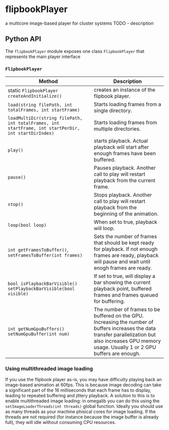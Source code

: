 # flipbookPlayer
a multicore image-based player for cluster systems
TODO - description

## Python API
The `flipbookPlayer` module exposes one class `FlipbookPlayer` that represents the main player interface

### `FlipbookPlayer`
| **Method** | Description
|---|---|
static `FlipbookPlayer createAndInitialize()` | creates an instance of the flipbook player.
`load(string filePath, int totalFrames, int startFrame)` | Starts loading frames from a single directory.
`loadMultiDir(string filePath, int totalFrames, int startFrame, int startPerDir, int startDirIndex)` | Starts loading frames from multiple directories.
`play()` | starts playback. Actual playback will start after enough frames have been buffered.
`pause()` | Pauses playback. Another call to play will restart playback from the current frame.
`stop()` | Stops playback. Another call to play will restart playback from the beginning of the animation.
`loop(bool loop)` | When set to true, playback will loop.
`int getFramesToBuffer()`, `setFramesToBuffer(int frames)` | Sets the number of frames that should be kept ready for playback. If not enough frames are ready, playback will pause and wait until enogh frames are ready.
`bool isPlaybackBarVisible()` `setPlaybackBarVisible(bool visible)` | If set to true, will display a bar showing the current playback point, buffered frames and frames queued for buffering.
`int getNumGpuBuffers()` `setNumGpuBuffer(int num)` | The number of frames to be buffered on the GPU. Increasing the number of buffers increases the data transfer parallelization but also increases GPU memory usage. Usually 1 or 2 GPU buffers are enough.

### Using multithreaded image loading
If you use the flipbook player as-is, you may have difficulty playing back an image-based animation at 60fps. This is because image decoding can take a significant part of the 16 milliseconds that each frame has to display, leading to repeated buffering and jittery playback. 
A solution to this is to enable multithreaded image loading: in omegalib you can do this using the `setImageLoaderThreads(int threads)` global function. Ideally you should use as many threads as your machine phisical cores for image loading. If the threads are not required (for instance because the image buffer is already full), they will idle without consuming CPU resources.

